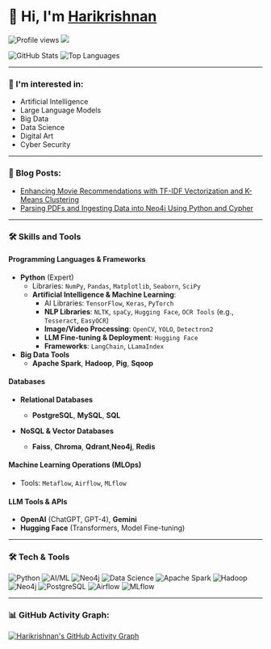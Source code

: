 # 👋 Hi, I'm [Harikrishnan](https://github.com/HarikrishnanK9/)

![Profile views](https://gpvc.arturio.dev/HarikrishnanK9)
<a href="https://hits.seeyoufarm.com">
  <img src="https://hits.seeyoufarm.com/api/count/incr/badge.svg?url=https%3A%2F%2Fgithub.com%2FHarikrishnanK9%2FHarikrishnanK9&count_bg=%2379C83D&title_bg=%23555555&icon=&icon_color=%23E7E7E7&title=hits&edge_flat=false"/>
</a>

![GitHub Stats](https://github-readme-stats.vercel.app/api?username=HarikrishnanK9&show_icons=true&theme=radical)
![Top Languages](https://github-readme-stats.vercel.app/api/top-langs/?username=HarikrishnanK9&layout=compact&theme=radical)

---

### 👀 I'm interested in:
- Artificial Intelligence
- Large Language Models
- Big Data
- Data Science
- Digital Art
- Cyber Security

---

### 📘 Blog Posts:
<!-- BLOG-POST-LIST:START -->
- [Enhancing Movie Recommendations with TF-IDF Vectorization and K-Means Clustering](https://medium.com/@harikrishnank497/enhancing-movie-recommendations-with-tf-idf-vectorization-and-k-means-clustering-183f19a4e4f3)
- [Parsing PDFs and Ingesting Data into Neo4j Using Python and Cypher](https://medium.com/@harikrishnank497/parsing-pdfs-and-ingesting-data-into-neo4j-using-python-4e0103144903)
<!-- BLOG-POST-LIST:END -->

---


### 🛠 Skills and Tools

#### **Programming Languages & Frameworks**
- **Python** (Expert)
  - Libraries: `NumPy`, `Pandas`, `Matplotlib`, `Seaborn`, `SciPy`
  - **Artificial Intelligence & Machine Learning**:
    - AI Libraries: `TensorFlow`, `Keras`, `PyTorch`
    - **NLP Libraries**: `NLTK`, `spaCy`, `Hugging Face`, `OCR Tools` (e.g., `Tesseract`, `EasyOCR`)
    - **Image/Video Processing**: `OpenCV`, `YOLO`, `Detectron2`
    - **LLM Fine-tuning & Deployment**: `Hugging Face`
    - **Frameworks**: `LangChain`, `LLamaIndex`
- **Big Data Tools**
  - **Apache Spark**, **Hadoop**, **Pig**, **Sqoop**

#### **Databases**
- **Relational Databases**
  - **PostgreSQL**, **MySQL**, **SQL**
  
- **NoSQL & Vector Databases**
  - **Faiss**, **Chroma**, **Qdrant**,**Neo4j**, **Redis**

#### **Machine Learning Operations (MLOps)**
- Tools: `Metaflow`, `Airflow`, `MLflow`

#### **LLM Tools & APIs**
- **OpenAI** (ChatGPT, GPT-4), **Gemini**
- **Hugging Face** (Transformers, Model Fine-tuning)

---




### 🛠 Tech & Tools
![Python](https://img.shields.io/badge/-Python-333?style=flat&logo=python)
![AI/ML](https://img.shields.io/badge/-AI/ML-333?style=flat&logo=tensorflow)
![Neo4j](https://img.shields.io/badge/-Neo4j-333?style=flat&logo=neo4j)
![Data Science](https://img.shields.io/badge/-Data%20Science-333?style=flat&logo=jupyter)
![Apache Spark](https://img.shields.io/badge/-Apache%20Spark-333?style=flat&logo=apachespark)
![Hadoop](https://img.shields.io/badge/-Hadoop-333?style=flat&logo=apachehadoop)
![Neo4j](https://img.shields.io/badge/-Neo4j-333?style=flat&logo=neo4j)
![PostgreSQL](https://img.shields.io/badge/-PostgreSQL-333?style=flat&logo=postgresql)
![Airflow](https://img.shields.io/badge/-Airflow-333?style=flat&logo=apacheairflow)
![MLflow](https://img.shields.io/badge/-MLflow-333?style=flat&logo=mlflow)

---

### 📊 GitHub Activity Graph:
[![Harikrishnan's GitHub Activity Graph](https://github-readme-activity-graph.vercel.app/graph?username=HarikrishnanK9&theme=github)](https://github.com/HarikrishnanK9)

